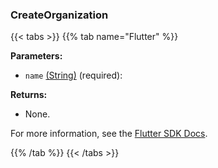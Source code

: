 ### CreateOrganization

{{< tabs >}}
{{% tab name="Flutter" %}}

**Parameters:**

- `name` [(String)](https://api.flutter.dev/flutter/dart-core/String-class.html) (required):

**Returns:**

- None.

For more information, see the [Flutter SDK Docs](https://flutter.viam.dev/viam_protos.app.app/AppServiceClient/createOrganization.html).

{{% /tab %}}
{{< /tabs >}}
